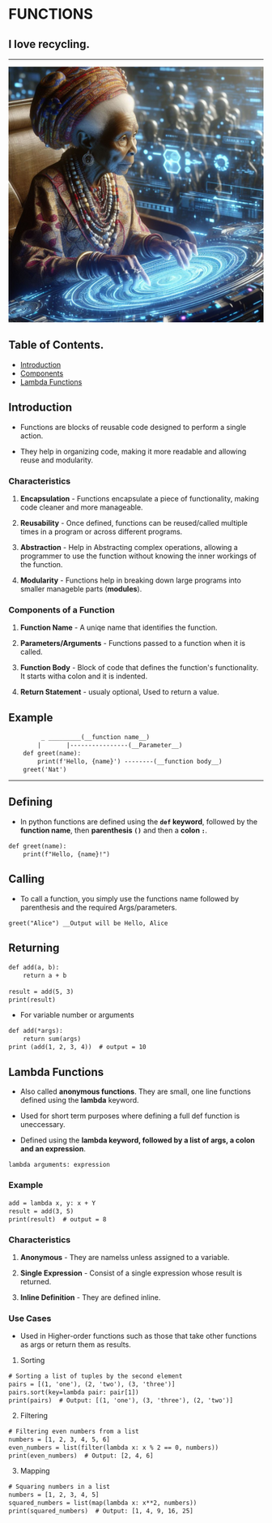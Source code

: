 # FUNCTIONS
## I love recycling.
-------------------------------------
![meme](../images/mamaamolo1.jpg)

## Table of Contents.
- [Introduction](#introduction)
- [Components](#components-of-a-function)
- [Lambda Functions](#lambda-functions)

## Introduction
- Functions are blocks of reusable code designed to perform a single action.

- They help in organizing code, making it more readable and allowing reuse and modularity.

### Characteristics

1. __Encapsulation__ - Functions encapsulate a piece of functionality, making code cleaner and more manageable.

2. __Reusability__ - Once defined, functions can be reused/called multiple times in a program or across different programs.

3. __Abstraction__ - Help in Abstracting complex operations, allowing a programmer to use the function without knowing the inner workings of the function.

4. __Modularity__ - Functions help in breaking down large programs into smaller manageble parts (__modules__).

### Components of a Function

1. __Function Name__ - A uniqe name that identifies the function.

2. __Parameters/Arguments__ - Functions passed to a function when it is called.

3. __Function Body__ - Block of code that defines the function's functionality. It starts witha colon and it is indented.

4. __Return Statement__ - usualy optional, Used to return a value.


Example
--------------
             _ _________(__function name__)
            |       |----------------(__Parameter__)
        def greet(name):
            print(f'Hello, {name}') --------(__function body__)
        greet('Nat')
---------------------------------------


## Defining

- In python functions are defined using the __`def` keyword__, followed by the __function name__, then __parenthesis `()`__ and then a __colon `:`__.

```
def greet(name):
    print(f"Hello, {name}!")
 ```

 ## Calling

 - To call a function, you simply use the functions name followed by parenthesis and the required Args/parameters.

```
greet("Alice") __Output will be Hello, Alice
``` 

## Returning
```
def add(a, b):
    return a + b

result = add(5, 3)
print(result)
```

- For variable number or arguments
```
def add(*args):
    return sum(args)
print (add(1, 2, 3, 4))  # output = 10
```

## Lambda Functions

- Also called __anonymous functions__. They are small, one line functions defined using the __lambda__ keyword.

- Used for short term purposes where defining a full def function is uneccessary.

- Defined using the __lambda keyword, followed by a list of args, a colon and an expression__.

```
lambda arguments: expression
```

### Example

```
add = lambda x, y: x + Y
result = add(3, 5)
print(result)  # output = 8
```

### Characteristics

1. __Anonymous__ - They are namelss unless assigned to a variable.

2. __Single Expression__ - Consist of a single expression whose result is returned.

2. __Inline Definition__ - They are defined inline.


### Use Cases

- Used in Higher-order functions such as those that take other functions as args or return them as results.

1. Sorting

```
# Sorting a list of tuples by the second element
pairs = [(1, 'one'), (2, 'two'), (3, 'three')]
pairs.sort(key=lambda pair: pair[1])
print(pairs)  # Output: [(1, 'one'), (3, 'three'), (2, 'two')]
```

2. Filtering

```
# Filtering even numbers from a list
numbers = [1, 2, 3, 4, 5, 6]
even_numbers = list(filter(lambda x: x % 2 == 0, numbers))
print(even_numbers)  # Output: [2, 4, 6]
```

3. Mapping

```
# Squaring numbers in a list
numbers = [1, 2, 3, 4, 5]
squared_numbers = list(map(lambda x: x**2, numbers))
print(squared_numbers)  # Output: [1, 4, 9, 16, 25]
```